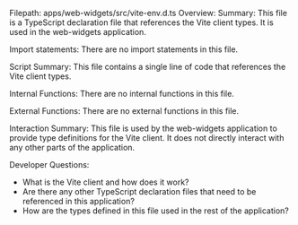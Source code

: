 Filepath: apps/web-widgets/src/vite-env.d.ts
Overview: Summary:
This file is a TypeScript declaration file that references the Vite client types. It is used in the web-widgets application.

Import statements:
There are no import statements in this file.

Script Summary:
This file contains a single line of code that references the Vite client types.

Internal Functions:
There are no internal functions in this file.

External Functions:
There are no external functions in this file.

Interaction Summary:
This file is used by the web-widgets application to provide type definitions for the Vite client. It does not directly interact with any other parts of the application.

Developer Questions:
- What is the Vite client and how does it work?
- Are there any other TypeScript declaration files that need to be referenced in this application?
- How are the types defined in this file used in the rest of the application?

